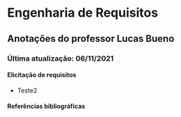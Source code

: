 # Engenharia de Requisitos

## Anotações do professor Lucas Bueno

### Última atualização: 06/11/2021

#### Elicitação de requisitos
* Teste2

#### Referências bibliográficas
